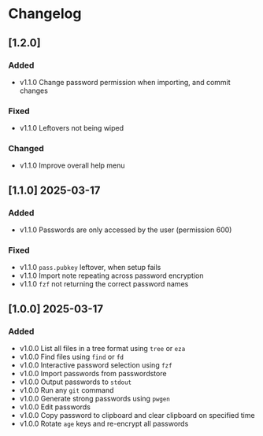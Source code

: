 # Changelog

## [1.2.0]

### Added

- v1.1.0 Change password permission when importing, and commit changes

### Fixed

- v1.1.0 Leftovers not being wiped

### Changed

- v1.1.0 Improve overall help menu

## [1.1.0] 2025-03-17

### Added

- v1.1.0 Passwords are only accessed by the user (permission 600)

### Fixed

- v1.1.0 `pass.pubkey` leftover, when setup fails
- v1.1.0 Import note repeating across password encryption
- v1.1.0 `fzf` not returning the correct password names

## [1.0.0] 2025-03-17

### Added

- v1.0.0 List all files in a tree format using `tree` or `eza`
- v1.0.0 Find files using `find` or `fd`
- v1.0.0 Interactive password selection using `fzf`
- v1.0.0 Import passwords from passwordstore
- v1.0.0 Output passwords to `stdout`
- v1.0.0 Run any `git` command
- v1.0.0 Generate strong passwords using `pwgen`
- v1.0.0 Edit passwords
- v1.0.0 Copy password to clipboard and clear clipboard on specified time
- v1.0.0 Rotate `age` keys and re-encrypt all passwords
